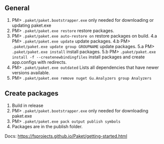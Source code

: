 ## General

1. PM> `.paket/paket.bootstrapper.exe` only needed for downloading or updating paket.exe
2. PM> `.paket/paket.exe restore` restore packages.
3. PM> `.paket/paket.exe auto-restore on` restore packages on build.
4.a PM> `.paket/paket.exe update` update packages.
4.b PM> `.paket/paket.exe update group GROUPNAME` update packages.
5.a PM> `.paket/paket.exe install` install packages.
5.b PM> `.paket/paket.exe install -f --createnewbindingfiles` install packages and create app.configs with redirects.
6. PM> `.paket/paket.exe outdated` Lists all dependencies that have newer versions available.
7. PM> `.paket/paket.exe remove nuget Gu.Analyzers group Analyzers`

## Create packages

1. Build in release
2. PM> `.paket/paket.bootstrapper.exe` only needed for downloading paket.exe
3. PM> `.paket/paket.exe pack output publish symbols`
4. Packages are in the publish folder.

Docs: https://fsprojects.github.io/Paket/getting-started.html
